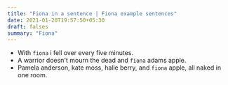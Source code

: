```yaml
---
title: "Fiona in a sentence | Fiona example sentences"
date: 2021-01-20T19:57:50+05:30
draft: falses
summary: "Fiona"
---
```

- With `fiona` i fell over every five minutes.
- A warrior doesn't mourn the dead and `fiona` adams apple.
- Pamela anderson, kate moss, halle berry, and `fiona` apple, all naked in one room.
                 

